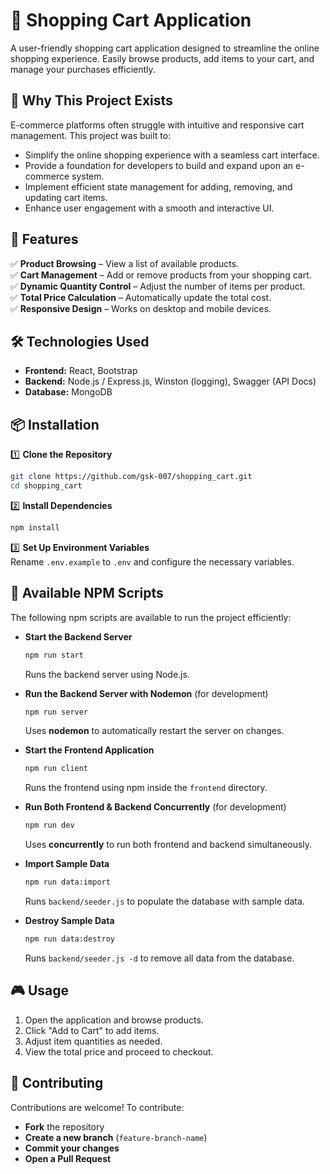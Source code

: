 # 🛒 Shopping Cart Application  

A user-friendly shopping cart application designed to streamline the online shopping experience. Easily browse products, add items to your cart, and manage your purchases efficiently.  

## 🚀 Why This Project Exists  

E-commerce platforms often struggle with intuitive and responsive cart management. This project was built to:  

- Simplify the online shopping experience with a seamless cart interface.  
- Provide a foundation for developers to build and expand upon an e-commerce system.  
- Implement efficient state management for adding, removing, and updating cart items.  
- Enhance user engagement with a smooth and interactive UI.  

## 🎯 Features  

✅ **Product Browsing** – View a list of available products.  
✅ **Cart Management** – Add or remove products from your shopping cart.  
✅ **Dynamic Quantity Control** – Adjust the number of items per product.  
✅ **Total Price Calculation** – Automatically update the total cost.  
✅ **Responsive Design** – Works on desktop and mobile devices.  

## 🛠️ Technologies Used  

- **Frontend:** React, Bootstrap
- **Backend:** Node.js / Express.js, Winston (logging), Swagger (API Docs) 
- **Database:** MongoDB

## 📦 Installation  

1️⃣ **Clone the Repository**  
```bash
git clone https://github.com/gsk-007/shopping_cart.git
cd shopping_cart
```  

2️⃣ **Install Dependencies**  
```bash
npm install
```  

3️⃣ **Set Up Environment Variables**  
Rename `.env.example` to `.env` and configure the necessary variables.  

## 🚀 Available NPM Scripts  

The following npm scripts are available to run the project efficiently:  

- **Start the Backend Server**  
  ```bash
  npm run start
  ```
  Runs the backend server using Node.js.  

- **Run the Backend Server with Nodemon** (for development)  
  ```bash
  npm run server
  ```
  Uses **nodemon** to automatically restart the server on changes.  

- **Start the Frontend Application**  
  ```bash
  npm run client
  ```
  Runs the frontend using npm inside the `frontend` directory.  

- **Run Both Frontend & Backend Concurrently** (for development)  
  ```bash
  npm run dev
  ```
  Uses **concurrently** to run both frontend and backend simultaneously.  

- **Import Sample Data**  
  ```bash
  npm run data:import
  ```
  Runs `backend/seeder.js` to populate the database with sample data.  

- **Destroy Sample Data**  
  ```bash
  npm run data:destroy
  ```
  Runs `backend/seeder.js -d` to remove all data from the database.  

## 🎮 Usage  

1. Open the application and browse products.  
2. Click "Add to Cart" to add items.  
3. Adjust item quantities as needed.  
4. View the total price and proceed to checkout.  

## 🤝 Contributing  

Contributions are welcome! To contribute:  

- **Fork** the repository  
- **Create a new branch** (`feature-branch-name`)  
- **Commit your changes**  
- **Open a Pull Request**  
